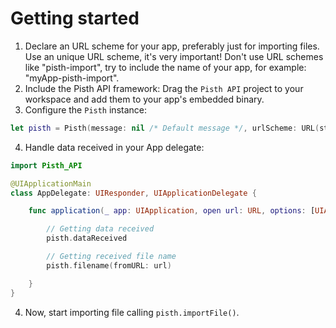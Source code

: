 # Getting started

 1. Declare an URL scheme for your app, preferably just for importing files. Use an unique URL scheme, it's very important! Don't use URL schemes like "pisth-import", try to include the name of your app, for example: "myApp-pisth-import".
 2. Include the Pisth API framework: Drag the `Pisth API` project to your workspace and add them to your app's embedded binary.
 3. Configure the `Pisth` instance:
```swift
let pisth = Pisth(message: nil /* Default message */, urlScheme: URL(string: "pisth-api://")! /* This app URL scheme */)
```
 4. Handle data received in your App delegate:

```swift
import Pisth_API

@UIApplicationMain
class AppDelegate: UIResponder, UIApplicationDelegate {

    func application(_ app: UIApplication, open url: URL, options: [UIApplicationOpenURLOptionsKey : Any] = [:]) -> Bool {

        // Getting data received
        pisth.dataReceived

        // Getting received file name
        pisth.filename(fromURL: url)

    }
}
```
4. Now, start importing file calling `pisth.importFile()`.
